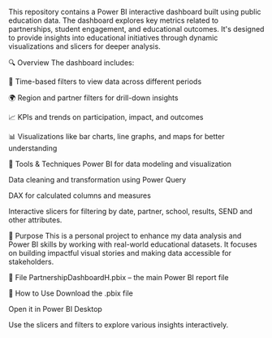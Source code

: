 This repository contains a Power BI interactive dashboard built using public education data. The dashboard explores key metrics related to partnerships, student engagement, and educational outcomes. It's designed to provide insights into educational initiatives through dynamic visualizations and slicers for deeper analysis.

🔍 Overview
The dashboard includes:

📅 Time-based filters to view data across different periods

🌍 Region and partner filters for drill-down insights

📈 KPIs and trends on participation, impact, and outcomes

📊 Visualizations like bar charts, line graphs, and maps for better understanding

🧰 Tools & Techniques
Power BI for data modeling and visualization

Data cleaning and transformation using Power Query

DAX for calculated columns and measures

Interactive slicers for filtering by date, partner, school, results, SEND and other attributes.

🎯 Purpose
This is a personal project to enhance my data analysis and Power BI skills by working with real-world educational datasets. It focuses on building impactful visual stories and making data accessible for stakeholders.

📁 File
PartnershipDashboardH.pbix – the main Power BI report file

🚀 How to Use
Download the .pbix file

Open it in Power BI Desktop

Use the slicers and filters to explore various insights interactively.
